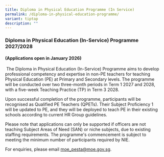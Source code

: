 ```yaml
---
title: Diploma in Physical Education Programme (In Service)
permalink: /diploma-in-physical-education-programme/
variant: tiptap
description: ""
---
```

<h3><strong>Diploma in Physical Education (In-Service) Programme 2027/2028</strong></h3>
<h4>(Applications open in January 2026)</h4>
<p>&nbsp;The Diploma in Physical Education (In-Service) Programme aims to
develop professional competency and expertise in non-PE teachers for teaching
Physical Education (PE) at Primary and Secondary levels. The programme
will be conducted over two three-month periods in Term 1 2027 and 2028,
with a five-week Teaching Practice (TP) in Term 3 2028.</p>
<p></p>
<p>Upon successful completion of the programme, participants will be recognised
as Qualified PE Teachers (QPETs). Their Subject Proficiency 1 will be updated
to PE, and they will be deployed to teach PE in their existing schools
according to current HR Group guidelines.</p>
<p></p>
<p>Please note that applications can only be supported if officers are not
teaching Subject Areas of Need (SAN) or niche subjects, due to existing
staffing requirements. The programme's commencement is subject to meeting
the minimum number of participants required by NIE.</p>
<p>For enquiries, please email <a href="mailto:moe_pesta@moe.gov.sg" rel="noopener noreferrer nofollow" target="_blank">moe_pesta@moe.gov.sg</a>.</p>
<p>&nbsp;</p>